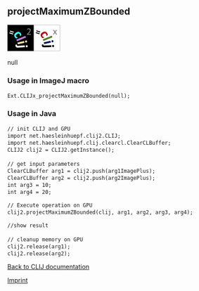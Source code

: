 ## projectMaximumZBounded
![Image](images/mini_clij2_logo.png)![Image](images/mini_clijx_logo.png)

null

### Usage in ImageJ macro
```
Ext.CLIJx_projectMaximumZBounded(null);
```


### Usage in Java
```
// init CLIJ and GPU
import net.haesleinhuepf.clij2.CLIJ;
import net.haesleinhuepf.clij.clearcl.ClearCLBuffer;
CLIJ2 clij2 = CLIJ2.getInstance();

// get input parameters
ClearCLBuffer arg1 = clij2.push(arg1ImagePlus);
ClearCLBuffer arg2 = clij2.push(arg2ImagePlus);
int arg3 = 10;
int arg4 = 20;
```

```
// Execute operation on GPU
clij2.projectMaximumZBounded(clij, arg1, arg2, arg3, arg4);
```

```
//show result

// cleanup memory on GPU
clij2.release(arg1);
clij2.release(arg2);
```


[Back to CLIJ documentation](https://clij.github.io/)

[Imprint](https://clij.github.io/imprint)
